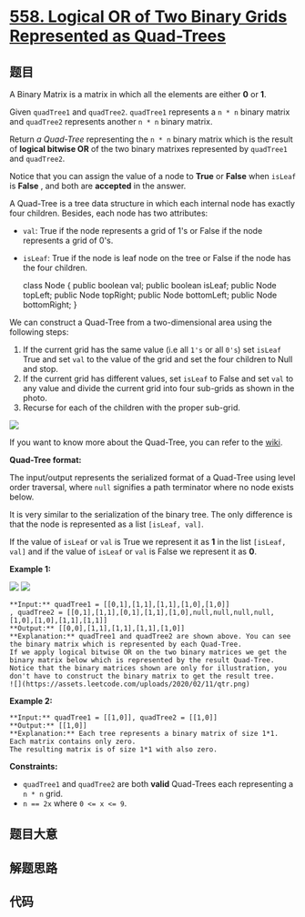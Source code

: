 # [558. Logical OR of Two Binary Grids Represented as Quad-Trees](https://leetcode.com/problems/logical-or-of-two-binary-grids-represented-as-quad-trees)

## 题目

A Binary Matrix is a matrix in which all the elements are either **0** or
**1**.

Given `quadTree1` and `quadTree2`. `quadTree1` represents a `n * n` binary
matrix and `quadTree2` represents another `n * n` binary matrix.

Return _a Quad-Tree_ representing the `n * n` binary matrix which is the
result of **logical bitwise OR** of the two binary matrixes represented by
`quadTree1` and `quadTree2`.

Notice that you can assign the value of a node to **True** or **False** when
`isLeaf` is **False** , and both are **accepted** in the answer.

A Quad-Tree is a tree data structure in which each internal node has exactly
four children. Besides, each node has two attributes:

  * `val`: True if the node represents a grid of 1's or False if the node represents a grid of 0's.
  * `isLeaf`: True if the node is leaf node on the tree or False if the node has the four children.

    
    
    class Node {
        public boolean val;
        public boolean isLeaf;
        public Node topLeft;
        public Node topRight;
        public Node bottomLeft;
        public Node bottomRight;
    }

We can construct a Quad-Tree from a two-dimensional area using the following
steps:

  1. If the current grid has the same value (i.e all `1's` or all `0's`) set `isLeaf` True and set `val` to the value of the grid and set the four children to Null and stop.
  2. If the current grid has different values, set `isLeaf` to False and set `val` to any value and divide the current grid into four sub-grids as shown in the photo.
  3. Recurse for each of the children with the proper sub-grid.

![](https://assets.leetcode.com/uploads/2020/02/11/new_top.png)

If you want to know more about the Quad-Tree, you can refer to the
[wiki](https://en.wikipedia.org/wiki/Quadtree).

**Quad-Tree format:**

The input/output represents the serialized format of a Quad-Tree using level
order traversal, where `null` signifies a path terminator where no node exists
below.

It is very similar to the serialization of the binary tree. The only
difference is that the node is represented as a list `[isLeaf, val]`.

If the value of `isLeaf` or `val` is True we represent it as **1** in the list
`[isLeaf, val]` and if the value of `isLeaf` or `val` is False we represent it
as **0**.



**Example 1:**

![](https://assets.leetcode.com/uploads/2020/02/11/qt1.png)
![](https://assets.leetcode.com/uploads/2020/02/11/qt2.png)

    
    
    **Input:** quadTree1 = [[0,1],[1,1],[1,1],[1,0],[1,0]]
    , quadTree2 = [[0,1],[1,1],[0,1],[1,1],[1,0],null,null,null,null,[1,0],[1,0],[1,1],[1,1]]
    **Output:** [[0,0],[1,1],[1,1],[1,1],[1,0]]
    **Explanation:** quadTree1 and quadTree2 are shown above. You can see the binary matrix which is represented by each Quad-Tree.
    If we apply logical bitwise OR on the two binary matrices we get the binary matrix below which is represented by the result Quad-Tree.
    Notice that the binary matrices shown are only for illustration, you don't have to construct the binary matrix to get the result tree.
    ![](https://assets.leetcode.com/uploads/2020/02/11/qtr.png)
    

**Example 2:**

    
    
    **Input:** quadTree1 = [[1,0]], quadTree2 = [[1,0]]
    **Output:** [[1,0]]
    **Explanation:** Each tree represents a binary matrix of size 1*1. Each matrix contains only zero.
    The resulting matrix is of size 1*1 with also zero.
    



**Constraints:**

  * `quadTree1` and `quadTree2` are both **valid** Quad-Trees each representing a `n * n` grid.
  * `n == 2x` where `0 <= x <= 9`.


## 题目大意

## 解题思路

## 代码

```javascript

```
